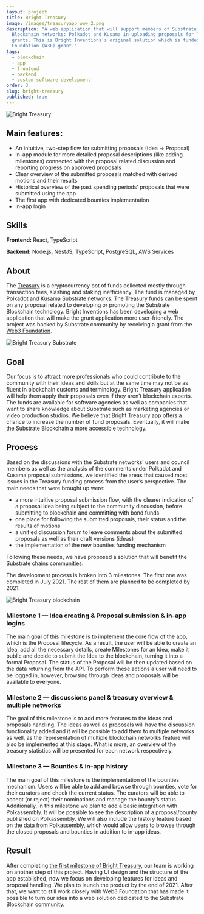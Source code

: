 ```yaml
---
layout: project
title: Bright Treasury
image: /images/treasuryapp_www_2.png
description: "A web application that will support members of Substrate
  Blockchain networks: Polkadot and Kusama in uploading proposals for Treasury
  grants. This is Bright Inventions’s original solution which is funded by Web3
  Foundation (W3F) grant."
tags:
  - blockchain
  - app
  - frontend
  - backend
  - custom software development
order: 3
slug: bright-treasury
published: true
---
```

![Bright Treasury](/images/treasuryappwww.png)

## Main features:

* An intuitive, two-step flow for submitting proposals (Idea -> Proposal)
* In-app module for more detailed proposal descriptions (like adding milestones) connected with the proposal related discussion and reporting progress on approved proposals
* Clear overview of the submitted proposals matched with derived motions and their results
* Historical overview of the past spending periods’ proposals that were submitted using the app 
* The first app with dedicated bounties implementation
* In-app login

## Skills

**Frontend:** React, TypeScript

**Backend:** Node.js, NestJS, TypeScript, PostgreSQL, AWS Services

## About

The [Treasury](https://wiki.polkadot.network/docs/learn-treasury) is a cryptocurrency pot of funds collected mostly through transaction fees, slashing and staking inefficiency. The fund is managed by Polkadot and Kusama Substrate networks. The Treasury funds can be spent on any proposal related to developing or promoting the Substrate Blockchain technology. Bright Inventions has been developing a web application that will make the grunt application more user-friendly. The project was backed by Substrate community by receiving a grant from the [Web3 Foundation](https://web3.foundation/).

![Bright Treasury Substrate](/images/treasuryapp_www_2.png)

## Goal

Our focus is to attract more professionals who could contribute to the community with their ideas and skills but at the same time may not be as fluent in blockchain customs and terminology. Bright Treasury application will help them apply their proposals even if they aren’t blockchain experts. The funds are available for software agencies as well as companies that want to share knowledge about Substrate such as marketing agencies or video production studios. We believe that Bright Treasury app offers a chance to increase the number of fund proposals. Eventually, it will make the Substrate Blockchain a more accessible technology.

## Process 

Based on the discussions with the Substrate networks’ users and council members as well as the analysis of the comments under Polkadot and Kusama proposal submissions, we identified the areas that caused most issues in the Treasury funding process from the user’s perspective. The main needs that were brought up were:

* a more intuitive proposal submission flow, with the clearer indication of a proposal idea being subject to the community discussion, before submitting to blockchain and committing with bond funds 
* one place for following the submitted proposals, their status and the results of motions
* a unified discussion forum to leave comments about the submitted proposals as well as their draft versions (ideas)
* the implementation of the new bounties funding mechanism

Following these needs, we have proposed a solution that will benefit the Substrate chains communities.

The development process is broken into 3 milestones. The first one was completed in July 2021. The rest of them are planned to be completed by 2021. 

![Bright Treasury blockchain](/images/treasury_www_3.png)

### Milestone 1 — Idea creating & Proposal submission & in-app logins

The main goal of this milestone is to implement the core flow of the app, which is the Proposal lifecycle. As a result, the user will be able to create an Idea, add all the necessary details, create Milestones for an Idea, make it public and decide to submit the Idea to the blockchain, turning it into a formal Proposal. The status of the Proposal will be then updated based on the data returning from the API. To perform these actions a user will need to be logged in, however, browsing through ideas and proposals will be available to everyone. 

### Milestone 2 — discussions panel & treasury overview & multiple networks

The goal of this milestone is to add more features to the ideas and proposals handling. The ideas as well as proposals will have the discussion functionality added and it will be possible to add them to multiple networks as well, as the representation of multiple blockchain networks feature will also be implemented at this stage. What is more, an overview of the treasury statistics will be presented for each network respectively. 

### Milestone 3 — Bounties & in-app history

The main goal of this milestone is the implementation of the bounties mechanism. Users will be able to add and browse through bounties, vote for their curators and check the current status. The curators will be able to accept (or reject) their nominations and manage the bounty’s status. Additionally, in this milestone we plan to add a basic integration with Polkassembly. It will be possible to see the description of a proposal/bounty published on Polkassembly. We will also include the history feature based on the data from Polkassembly, which would allow users to browse through the closed proposals and bounties in addition to in-app ideas.

## Result

After completing [the first milestone of Bright Treasury](https://brightinventions.pl/blog/bright-treasury-a-treasury-module-application-funded-by-a-w3f-foundation-grant/), our team is working on another step of this project. Having UI design and the structure of the app established, now we focus on developing features for ideas and proposal handling. We plan to launch the product by the end of 2021. After that, we want to still work closely with Web3 Foundation that has made it possible to turn our idea into a web solution dedicated to the Substrate Blockchain community.